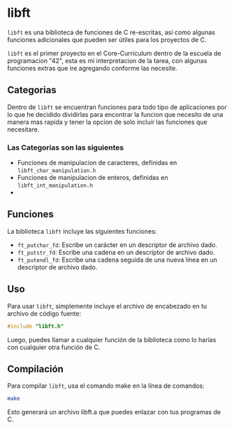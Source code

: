 # libft

`libft` es una biblioteca de funciones de C re-escritas, así como algunas funciones adicionales que pueden ser útiles para los proyectos de C.

`libft` es el primer proyecto en el Core-Curriculum dentro de la escuela de programacion "42", esta es mi interpretacion de la tarea, con algunas funciones extras que ire agregando conforme las necesite.

## Categorias

Dentro de `libft` se encuentran funciones para todo tipo de aplicaciones por lo que he decidido dividirlas para encontrar la funcion que necesito de una manera mas rapida y tener la opcion de solo incluir las funciones que necesitare.

### Las Categorias son las siguientes
- Funciones de manipulacion de caracteres, definidas en `libft_char_manipulation.h`
- Funciones de manipulacion de enteros, definidas en `libft_int_manipulation.h`
- 

## Funciones

La biblioteca `libft` incluye las siguientes funciones:

- `ft_putchar_fd`: Escribe un carácter en un descriptor de archivo dado.
- `ft_putstr_fd`: Escribe una cadena en un descriptor de archivo dado.
- `ft_putendl_fd`: Escribe una cadena seguida de una nueva línea en un descriptor de archivo dado.

## Uso

Para usar `libft`, simplemente incluye el archivo de encabezado en tu archivo de código fuente:

```c
#include "libft.h"
```

Luego, puedes llamar a cualquier función de la biblioteca como lo harías con cualquier otra función de C.

## Compilación

Para compilar `libft`, usa el comando make en la línea de comandos:
```bash
make
```

Esto generará un archivo libft.a que puedes enlazar con tus programas de C.
